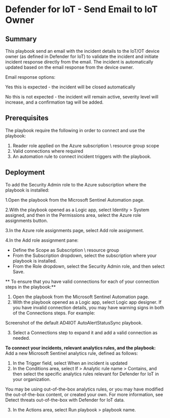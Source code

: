# Defender for IoT - Send Email to IoT Owner

## Summary
This playbook send an email with the incident details to the IoT/OT device owner (as defined in Defender for IoT) to validate the incident and initiate incident response directly from the email. The incident is automatically updated based on the email response from the device owner.

Email response options:

Yes this is expected - the incident will be closed automatically

No this is not expected - the incident will remain active, severity level will increase, and a confirmation tag will be added.

## Prerequisites
The playbook require the following in order to connect and use the playbook:

1. Reader role applied on the Azure subscription \ resource group scope
2. Valid connections where required
3. An automation rule to connect incident triggers with the playbook.

## Deployment
To add the Security Admin role to the Azure subscription where the playbook is installed:

1.Open the playbook from the Microsoft Sentinel Automation page.

2.With the playbook opened as a Logic app, select Identity > System assigned, and then in the Permissions area, select the Azure role assignments button.

3.In the Azure role assignments page, select Add role assignment.

4.In the Add role assignment pane:

  - Define the Scope as Subscription \ resource group
  - From the Subscription dropdown, select the subscription where your playbook is installed.
  - From the Role dropdown, select the Security Admin role, and then select Save.
  
** To ensure that you have valid connections for each of your connection steps in the playbook:**
1. Open the playbook from the Microsoft Sentinel Automation page.
2. With the playbook opened as a Logic app, select Logic app designer. If you have invalid connection details, you may have warning signs in both of the Connections steps. For example:

Screenshot of the default AD4IOT AutoAlertStatusSync playbook.

3. Select a Connections step to expand it and add a valid connection as needed.

**To connect your incidents, relevant analytics rules, and the playbook:**
Add a new Microsoft Sentinel analytics rule, defined as follows:

1. In the Trigger field, select When an incident is updated
2. In the Conditions area, select If > Analytic rule name > Contains, and then select the specific analytics rules relevant for Defender for IoT in your organization.

You may be using out-of-the-box analytics rules, or you may have modified the out-of-the-box content, or created your own. For more information, see Detect threats out-of-the-box with Defender for IoT data.

3. In the Actions area, select Run playbook > playbook name.
